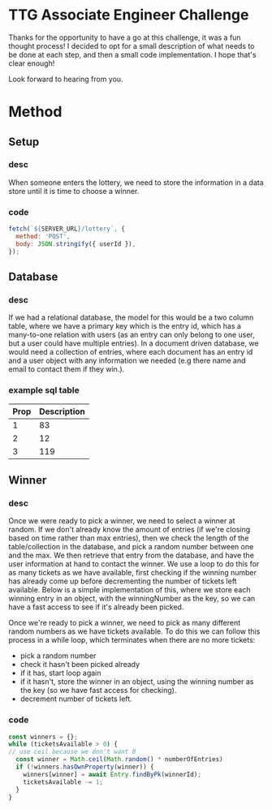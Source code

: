 # TTG Associate Engineer Challenge

Thanks for the opportunity to have a go at this challenge, it was a fun thought process! I decided to opt for a small description of what needs to be done at each step, and then a small code implementation. I hope that's clear enough!

Look forward to hearing from you.

# Method
## Setup
### desc
When someone enters the lottery, we need to store the information in a data store until it is time to choose a winner. 

### code
```js
fetch(`${SERVER_URL}/lottery`, {
  method: 'POST',
  body: JSON.stringify({ userId }),
});
```

## Database
### desc
If we had a relational database, the model for this would be a two column table, where we have a primary key which is the entry id, which has a many-to-one relation with users (as an entry can only belong to one user, but a user could have multiple entries). In a document driven database, we would need a collection of entries, where each document has an entry id and a user object with any information we needed (e.g there name and email to contact them if they win.).

### example sql table
| Prop | Description |
| ---- | ----------- |
| 1 | 83|
| 2 | 12|
| 3 | 119|



## Winner
### desc
Once we were ready to pick a winner, we need to select a winner at random. If we don't already know the amount of entries (if we're closing based on time rather than max entries), then we check the length of the table/collection in the database, and pick a random number between one and the max. We then retrieve that entry from the database, and have the user information at hand to contact the winner. We use a loop to do this for as many tickets as we have available, first checking if the winning number has already come up before decrementing the number of tickets left available. Below is a simple implementation of this, where we store each winning entry in an object, with the winningNumber as the key, so we can have a fast access to see if it's already been picked.

Once we're ready to pick a winner, we need to pick as many different random numbers as we have tickets available. To do this we can follow this process in a while loop, which terminates when there are no more tickets:
  - pick a random number
  - check it hasn't been picked already
  - if it has, start loop again
  - if it hasn't, store the winner in an object, using the winning number as the key (so we have fast access for checking).
  - decrement number of tickets left.

### code
```js
const winners = {};
while (ticketsAvailable > 0) {
// use ceil because we don't want 0
  const winner = Math.ceil(Math.random() * numberOfEntries)
  if (!winners.hasOwnProperty(winner)) {
    winners[winner] = await Entry.findByPk(winnerId);
    ticketsAvailable -= 1;
  }
}
```